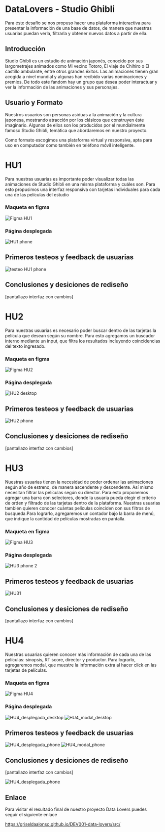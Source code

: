 # DataLovers - Studio Ghibli

Para éste desafío se nos propuso hacer una plataforma interactiva para presentar la información de una base de datos, de manera que nuestras usuarias puedan verla, filtrarla y obtener nuevos datos a partir de ella.

## Introducción

Studio Ghibli es un estudio de animación japonés, conocido por sus largometrajes animados como Mi vecino Totoro, El viaje de Chihiro o El castillo ambulante, entre otros grandes éxitos.
Las animaciones tienen gran acogida a nivel mundial y algunas han recibido varias nominaciones y premios. De todo este fandom hay un grupo que desea poder interactuar y ver la información de las animaciones y sus personajes.

## Usuario y Formato

Nuestros usuarios son personas asiduas a la animación y la cultura japonesa, mostrando atracción por los clásicos que construyen éste imaginario. Algunos de ellos son los producidos por el mundialmente famoso Studio Ghibli, temática que abordaremos en nuestro proyecto.

Como formato escogimos una plataforma virtual y responsiva, apta para uso en computador como también en teléfono móvil inteligente.

# HU1

Para nuestras usuarias es importante poder visualizar todas las animaciones de Studio Ghibli en una misma plataforma y cuáles son. Para esto propusimos una interfaz responsiva con tarjetas individuales para cada una de las películas del estudio

### Maqueta en figma

![Figma HU1](https://user-images.githubusercontent.com/113854603/203373461-63ac3baf-6d3c-48ea-b3d3-e1c0b89605ba.png)

### Página desplegada

![HU1 phone](https://user-images.githubusercontent.com/113854603/203366986-9bc1067a-15e6-421f-b6ed-f34a0a7be57c.jpg)

## Primeros testeos y feedback de usuarias
![testeo HU1 phone](https://user-images.githubusercontent.com/113854603/203367080-088eb891-5a3c-42e8-8365-66dbb3887fe6.jpg)
## Conclusiones y desiciones de rediseño

[pantallazo interfaz con cambios]

# HU2

Para nuestras usuarias es necesario poder buscar dentro de las tarjetas la película que desean según su nombre. Para esto agregamos un buscador interno mediante un input, que filtra los resultados incluyendo coincidencias del texto ingresado.

### Maqueta en figma

![Figma HU2](https://user-images.githubusercontent.com/113854603/203373607-39e2c3cd-42f9-4e49-aa80-d7c50fcba007.png)

### Página desplegada
![HU2 desktop](https://user-images.githubusercontent.com/113854603/203368024-670db344-f7f6-4458-b62f-96ba38080ee4.png)

## Primeros testeos y feedback de usuarias
![HU2 phone](https://user-images.githubusercontent.com/113854603/203368084-83f45593-e77a-497e-832e-e6184b96326d.jpg)

## Conclusiones y desiciones de rediseño

[pantallazo interfaz con cambios]



# HU3

Nuestras usuarias tienen la necesidad de poder ordenar las animaciones según año de estreno, de manera ascendente y descendente. Así mismo necesitan filtrar las películas según su director. Para esto proponemos agregar una barra con selectores, donde la usuaria pueda elegir el criterio de orden y filtrado de las tarjetas dentro de la plataforma. Nuestras usuarias también quieren conocer cuántas películas coinciden con sus filtros de busqueda.Para lograrlo, agregaremos un contador bajo la barra de menú, que indique la cantidad de películas mostradas en pantalla.

### Maqueta en figma

![Figma HU3](https://user-images.githubusercontent.com/113854603/203373773-0827e789-b877-4e92-815d-3f13126ede42.png)

### Página desplegada
![HU3 phone 2](https://user-images.githubusercontent.com/113854603/203369241-d6489ef8-8218-4518-880e-090bea2f8a34.png)

## Primeros testeos y feedback de usuarias
![HU31](https://user-images.githubusercontent.com/113854603/203369347-e2ba361b-ed3a-46bd-998e-9909a471d103.png)

## Conclusiones y desiciones de rediseño
[pantallazo interfaz con cambios]


# HU4

Nuestras usuarias quieren conocer más información de cada una de las películas: sinopsis, RT score, director y productor. Para lograrlo, agregaremos modal, que muestre la información extra al hacer click en las tarjetas de películas.

### Maqueta en figma

![Figma HU4](https://user-images.githubusercontent.com/113854603/203373864-5a1c2094-54e7-474e-aad7-cf161d7be903.png)

### Página desplegada
![HU4_desplegada_desktop](https://user-images.githubusercontent.com/113854603/203370910-0f7790e9-23da-4c7f-b797-d09171adbaa7.png)
![HU4_modal_desktop](https://user-images.githubusercontent.com/113854603/203370986-3d789360-4b34-43f1-b4b5-ff8fb8306079.png)

## Primeros testeos y feedback de usuarias
![HU4_desplegada_phone](https://user-images.githubusercontent.com/113854603/203370677-4c3f9af3-c8d5-494e-adbf-6cb1a0da6168.jpg)
![HU4_modal_phone](https://user-images.githubusercontent.com/113854603/203370751-616929c9-4c86-42e7-977e-0e39bba59687.jpg)

## Conclusiones y desiciones de rediseño

[pantallazo interfaz con cambios]

![HU4_desplegada_phone](https://user-images.githubusercontent.com/113854603/203370677-4c3f9af3-c8d5-494e-adbf-6cb1a0da6168.jpg)

## Enlace

Para visitar el resultado final de nuestro proyecto Data Lovers puedes seguir el siguiente enlace

https://griseldaalonso.github.io/DEV001-data-lovers/src/





